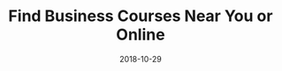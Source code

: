 ---
path: "programs/l/"
scramble: "1F17E0AB"
date: "2018-10-29"
title: "Find Business Courses Near You or Online"
content: ""
components: "{'ads':0,'lrform':1}"
action: ""
areaOfStudy: ""
concentration: ""
collegeId: ""
headerText: ""
introText: ""
buttonText: ""
submitButtonText: ""
theme: "ce-sem-programs"
launchInLightbox: ""
template: ""
aosName: "business"
conName: ""
---